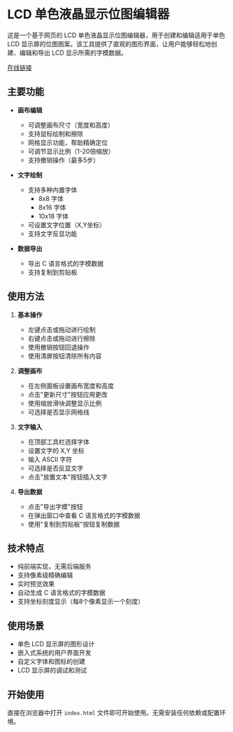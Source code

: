 # LCD 单色液晶显示位图编辑器

这是一个基于网页的 LCD 单色液晶显示位图编辑器，用于创建和编辑适用于单色 LCD 显示屏的位图图案。该工具提供了直观的图形界面，让用户能够轻松地创建、编辑和导出 LCD 显示所需的字模数据。


[在线链接](https://www.eehut.com/lcd_bitmap_editor/)

## 主要功能

- **画布编辑**
  - 可调整画布尺寸（宽度和高度）
  - 支持鼠标绘制和擦除
  - 网格显示功能，帮助精确定位
  - 可调节显示比例（1-20倍缩放）
  - 支持撤销操作（最多5步）

- **文字绘制**
  - 支持多种内置字体
    - 8x8 字体
    - 8x16 字体
    - 10x18 字体
  - 可设置文字位置（X,Y坐标）
  - 支持文字反显功能

- **数据导出**
  - 导出 C 语言格式的字模数据
  - 支持复制到剪贴板

## 使用方法

1. **基本操作**
   - 左键点击或拖动进行绘制
   - 右键点击或拖动进行擦除
   - 使用撤销按钮回退操作
   - 使用清屏按钮清除所有内容

2. **调整画布**
   - 在左侧面板设置画布宽度和高度
   - 点击"更新尺寸"按钮应用更改
   - 使用缩放滑块调整显示比例
   - 可选择是否显示网格线

3. **文字输入**
   - 在顶部工具栏选择字体
   - 设置文字的 X,Y 坐标
   - 输入 ASCII 字符
   - 可选择是否反显文字
   - 点击"放置文本"按钮插入文字

4. **导出数据**
   - 点击"导出字模"按钮
   - 在弹出窗口中查看 C 语言格式的字模数据
   - 使用"复制到剪贴板"按钮复制数据

## 技术特点

- 纯前端实现，无需后端服务
- 支持像素级精确编辑
- 实时预览效果
- 自动生成 C 语言格式的字模数据
- 支持坐标刻度显示（每8个像素显示一个刻度）

## 使用场景

- 单色 LCD 显示屏的图形设计
- 嵌入式系统的用户界面开发
- 自定义字体和图标的创建
- LCD 显示屏的调试和测试

## 开始使用

直接在浏览器中打开 `index.html` 文件即可开始使用。无需安装任何依赖或配置环境。
